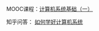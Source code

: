 MOOC课程：[计算机系统基础（一）]( https://www.icourse163.org/learn/NJU-1001625001?tid=1450235471#/learn/announce)

知乎问答： [如何学好计算机系统](https://www.zhihu.com/question/27871198/answer/1157773248)

